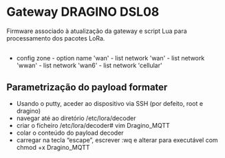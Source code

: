 # Gateway DRAGINO DSL08

Firmware associado à atualização da gateway e script Lua para processamento dos pacotes LoRa.

## 
- config zone
       - option name 'wan'
       - list network 'wan'
       - list network 'wwan'
       - list network 'wan6'
       - list network 'cellular'

## Parametrização do payload formater
- Usando o putty, aceder ao dispositivo via SSH (por defeito, root e dragino)
- navegar até ao diretório /etc/lora/decoder
- criar o ficheiro /etc/lora/decoder# vim Dragino_MQTT
- colar o conteúdo do payload decoder
- carregar na tecla “escape”, escrever :wq e alterar para executável com chmod +x Dragino_MQTT





